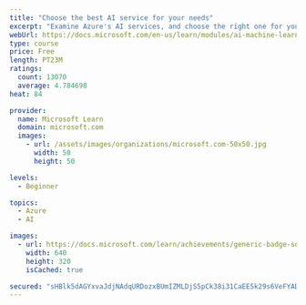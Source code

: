 ```yaml
---
title: "Choose the best AI service for your needs"
excerpt: "Examine Azure's AI services, and choose the right one for your company."
webUrl: https://docs.microsoft.com/en-us/learn/modules/ai-machine-learning-fundamentals/
type: course
price: Free
length: PT23M
ratings:
  count: 13070
  average: 4.784698
heat: 84

provider:
  name: Microsoft Learn
  domain: microsoft.com
  images:
    - url: /assets/images/organizations/microsoft.com-50x50.jpg
      width: 50
      height: 50

levels:
  - Beginner

topics:
  - Azure
  - AI

images:
  - url: https://docs.microsoft.com/learn/achievements/generic-badge-social.png
    width: 640
    height: 320
    isCached: true

secured: "sHBlk5dAGYxvaJdjNAdqURDozxBUmIZMLDjS5pCk38i31CaEE5k29s6VeFYAD3/EWs7aF/1uLCXJK1HQdO+J5TVD1gx9J640Xqaxug8Ch8N3vyoVd+sywvjikythYGPLuINnKlqsKEDZmadXgVmjVi8ns4JANTdFKbsEPYyTXHNe2Ql3ML2XbOaEjHdOxr7VXGNWEmmaE8gZQIBb4XCi8uXqcNxMDy/n9EmJasyuxWvaSeIfZhjIP2cPYzHJB5g6aIwQycdd6uCGg8gZQGIaf7pMXTJYVa+Ct2M7/cig/pSvWRMP5jyFcxRgZ8D10bhNEKL+mVeIgyX850owMsHaepUKB9QbJS2kVIZlG81ISsRKGqEBKYBdNXkfzF0HjDmdOflDigFcmDpuXpgGJnQT3kbGs4bwSBrYQOQS8uuH3zNlJ0wH2FkKwTnvz9iKuLTr;v0nxzC6GcNmY1lsh3xQGvg=="
---
```



